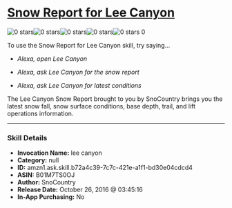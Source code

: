 # [Snow Report for Lee Canyon](http://alexa.amazon.com/#skills/amzn1.ask.skill.b72a4c39-7c7c-421e-a1f1-bd30e04cdcd4)
![0 stars](../../images/ic_star_border_black_18dp_1x.png)![0 stars](../../images/ic_star_border_black_18dp_1x.png)![0 stars](../../images/ic_star_border_black_18dp_1x.png)![0 stars](../../images/ic_star_border_black_18dp_1x.png)![0 stars](../../images/ic_star_border_black_18dp_1x.png) 0

To use the Snow Report for Lee Canyon skill, try saying...

* *Alexa, open Lee Canyon*

* *Alexa, ask Lee Canyon for the snow report*

* *Alexa, ask Lee Canyon for latest conditions*

The Lee Canyon Snow Report brought to you by SnoCountry brings you the latest snow fall, snow surface conditions,  base depth, trail, and lift operations information.

***

### Skill Details

* **Invocation Name:** lee canyon
* **Category:** null
* **ID:** amzn1.ask.skill.b72a4c39-7c7c-421e-a1f1-bd30e04cdcd4
* **ASIN:** B01M7TS0OJ
* **Author:** SnoCountry
* **Release Date:** October 26, 2016 @ 03:45:16
* **In-App Purchasing:** No
